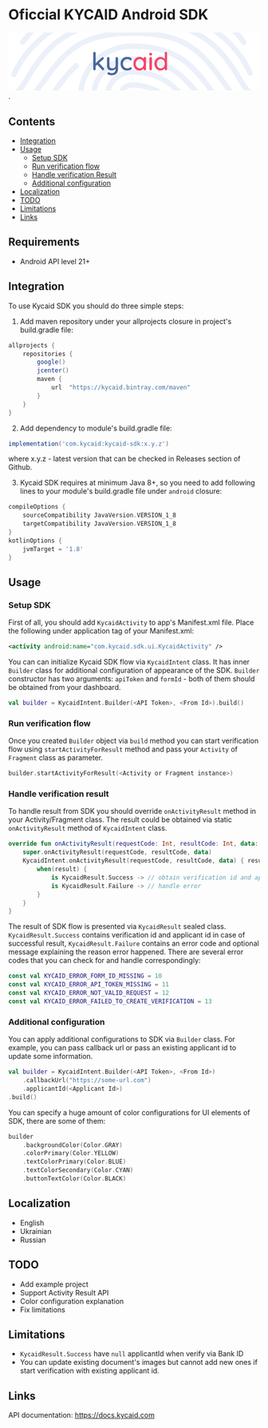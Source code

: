 # Oficcial KYCAID Android SDK

![GitHub Logo](/art/logo_new_entry.png).

## Contents

* [Integration](#integration)
* [Usage](#usage)
    - [Setup SDK](#setup-sdk)
    - [Run verification flow](#run-verification-flow)
    - [Handle verification Result](#handle-verification-result)
    - [Additional configuration](#additional-configuration)
* [Localization](#localization)
* [TODO](#todo)
* [Limitations](#limitations)
* [Links](#links)

## Requirements

* Android API level 21+

## Integration
To use Kycaid SDK you should do three simple steps:
1. Add maven repository under your allprojects closure in project's build.gradle file:
```gradle
allprojects {
    repositories {
        google()
        jcenter()
        maven {
            url  "https://kycaid.bintray.com/maven"
        }
    }
}
```
2. Add dependency to module's build.gradle file:
```gradle
implementation('com.kycaid:kycaid-sdk:x.y.z')
```
where x.y.z - latest version that can be checked in Releases section of Github.

3. Kycaid SDK requires at minimum Java 8+, so you need to add following lines to your module's build.gradle file under ```android``` closure:
```gradle
compileOptions {
    sourceCompatibility JavaVersion.VERSION_1_8
    targetCompatibility JavaVersion.VERSION_1_8
}
kotlinOptions {
    jvmTarget = '1.8'
}
```
## Usage

### Setup SDK

First of all, you should add ```KycaidActivity``` to app's Manifest.xml  file.
Place the following under application tag of your Manifest.xml:
```xml
<activity android:name="com.kycaid.sdk.ui.KycaidActivity" />
```

You can can initialize Kycaid SDK flow via ```KycaidIntent``` class. It has inner ```Builder``` class for additional configuration of appearance of the SDK. ```Builder``` constructor has two arguments: ```apiToken``` and ```formId``` - both of them should be obtained from your dashboard.
```kotlin
val builder = KycaidIntent.Builder(<API Token>, <From Id>).build()
```

### Run verification flow

Once you created ```Builder``` object via ```build``` method you can start verification flow using ```startActivityForResult``` method and pass your ```Activity``` of ```Fragment``` class as parameter.
```kotlin
builder.startActivityForResult(<Activity or Fragment instance>)
```

### Handle verification result

To handle result from SDK you should override ```onActivityResult``` method in your Activity/Fragment class. The result could be obtained via static ```onActivityResult``` method of ```KycaidIntent``` class.
```kotlin
override fun onActivityResult(requestCode: Int, resultCode: Int, data: Intent?) {
    super.onActivityResult(requestCode, resultCode, data)
    KycaidIntent.onActivityResult(requestCode, resultCode, data) { result ->
        when(result) {
            is KycaidResult.Success -> // obtain verification id and applicant id
            is KycaidResult.Failure -> // handle error
        }
    }
}
```

The result of SDK flow is presented via ```KycaidResult``` sealed class. ```KycaidResult.Success``` contains verification id and applicant id in case of successful result, ```KycaidResult.Failure``` contains an error code and optional message explaining the reason error happened.
There are several error codes that you can check for and handle correspondingly:
```kotlin
const val KYCAID_ERROR_FORM_ID_MISSING = 10
const val KYCAID_ERROR_API_TOKEN_MISSING = 11
const val KYCAID_ERROR_NOT_VALID_REQUEST = 12
const val KYCAID_ERROR_FAILED_TO_CREATE_VERIFICATION = 13
```

### Additional configuration

You can apply additional configurations to SDK via ```Builder``` class. For example, you can pass callback url or pass an existing applicant id to update some information.
```kotlin
val builder = KycaidIntent.Builder(<API Token>, <From Id>)
    .callbackUrl("https://some-url.com")
    .applicantId(<Applicant Id>)
.build()
```
You can specify a huge amount of color configurations for UI elements of SDK, there are some of them:
```kotlin
builder
    .backgroundColor(Color.GRAY)
    .colorPrimary(Color.YELLOW)
    .textColorPrimary(Color.BLUE)
    .textColorSecondary(Color.CYAN)
    .buttonTextColor(Color.BLACK)
```

## Localization

* English
* Ukrainian
* Russian

## TODO

* Add example project
* Support Activity Result API
* Color configuration explanation
* Fix limitations

## Limitations

* ```KycaidResult.Success``` have ```null``` applicantId when verify via Bank ID
* You can update existing document's images but cannot add new ones if start verification with existing applicant id.

## Links

API documentation:
https://docs.kycaid.com
